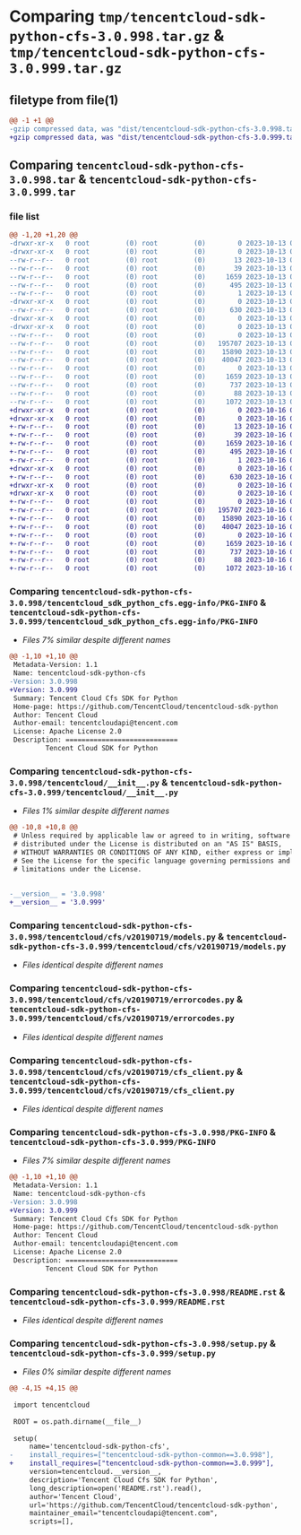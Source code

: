 # Comparing `tmp/tencentcloud-sdk-python-cfs-3.0.998.tar.gz` & `tmp/tencentcloud-sdk-python-cfs-3.0.999.tar.gz`

## filetype from file(1)

```diff
@@ -1 +1 @@
-gzip compressed data, was "dist/tencentcloud-sdk-python-cfs-3.0.998.tar", last modified: Fri Oct 13 00:23:29 2023, max compression
+gzip compressed data, was "dist/tencentcloud-sdk-python-cfs-3.0.999.tar", last modified: Mon Oct 16 00:22:43 2023, max compression
```

## Comparing `tencentcloud-sdk-python-cfs-3.0.998.tar` & `tencentcloud-sdk-python-cfs-3.0.999.tar`

### file list

```diff
@@ -1,20 +1,20 @@
-drwxr-xr-x   0 root         (0) root         (0)        0 2023-10-13 00:23:29.000000 tencentcloud-sdk-python-cfs-3.0.998/
-drwxr-xr-x   0 root         (0) root         (0)        0 2023-10-13 00:23:29.000000 tencentcloud-sdk-python-cfs-3.0.998/tencentcloud_sdk_python_cfs.egg-info/
--rw-r--r--   0 root         (0) root         (0)       13 2023-10-13 00:23:29.000000 tencentcloud-sdk-python-cfs-3.0.998/tencentcloud_sdk_python_cfs.egg-info/top_level.txt
--rw-r--r--   0 root         (0) root         (0)       39 2023-10-13 00:23:29.000000 tencentcloud-sdk-python-cfs-3.0.998/tencentcloud_sdk_python_cfs.egg-info/requires.txt
--rw-r--r--   0 root         (0) root         (0)     1659 2023-10-13 00:23:29.000000 tencentcloud-sdk-python-cfs-3.0.998/tencentcloud_sdk_python_cfs.egg-info/PKG-INFO
--rw-r--r--   0 root         (0) root         (0)      495 2023-10-13 00:23:29.000000 tencentcloud-sdk-python-cfs-3.0.998/tencentcloud_sdk_python_cfs.egg-info/SOURCES.txt
--rw-r--r--   0 root         (0) root         (0)        1 2023-10-13 00:23:29.000000 tencentcloud-sdk-python-cfs-3.0.998/tencentcloud_sdk_python_cfs.egg-info/dependency_links.txt
-drwxr-xr-x   0 root         (0) root         (0)        0 2023-10-13 00:23:29.000000 tencentcloud-sdk-python-cfs-3.0.998/tencentcloud/
--rw-r--r--   0 root         (0) root         (0)      630 2023-10-13 00:23:29.000000 tencentcloud-sdk-python-cfs-3.0.998/tencentcloud/__init__.py
-drwxr-xr-x   0 root         (0) root         (0)        0 2023-10-13 00:23:29.000000 tencentcloud-sdk-python-cfs-3.0.998/tencentcloud/cfs/
-drwxr-xr-x   0 root         (0) root         (0)        0 2023-10-13 00:23:29.000000 tencentcloud-sdk-python-cfs-3.0.998/tencentcloud/cfs/v20190719/
--rw-r--r--   0 root         (0) root         (0)        0 2023-10-13 00:23:29.000000 tencentcloud-sdk-python-cfs-3.0.998/tencentcloud/cfs/v20190719/__init__.py
--rw-r--r--   0 root         (0) root         (0)   195707 2023-10-13 00:23:29.000000 tencentcloud-sdk-python-cfs-3.0.998/tencentcloud/cfs/v20190719/models.py
--rw-r--r--   0 root         (0) root         (0)    15890 2023-10-13 00:23:29.000000 tencentcloud-sdk-python-cfs-3.0.998/tencentcloud/cfs/v20190719/errorcodes.py
--rw-r--r--   0 root         (0) root         (0)    40047 2023-10-13 00:23:29.000000 tencentcloud-sdk-python-cfs-3.0.998/tencentcloud/cfs/v20190719/cfs_client.py
--rw-r--r--   0 root         (0) root         (0)        0 2023-10-13 00:23:29.000000 tencentcloud-sdk-python-cfs-3.0.998/tencentcloud/cfs/__init__.py
--rw-r--r--   0 root         (0) root         (0)     1659 2023-10-13 00:23:29.000000 tencentcloud-sdk-python-cfs-3.0.998/PKG-INFO
--rw-r--r--   0 root         (0) root         (0)      737 2023-10-13 00:23:29.000000 tencentcloud-sdk-python-cfs-3.0.998/README.rst
--rw-r--r--   0 root         (0) root         (0)       88 2023-10-13 00:23:29.000000 tencentcloud-sdk-python-cfs-3.0.998/setup.cfg
--rw-r--r--   0 root         (0) root         (0)     1072 2023-10-13 00:23:29.000000 tencentcloud-sdk-python-cfs-3.0.998/setup.py
+drwxr-xr-x   0 root         (0) root         (0)        0 2023-10-16 00:22:43.000000 tencentcloud-sdk-python-cfs-3.0.999/
+drwxr-xr-x   0 root         (0) root         (0)        0 2023-10-16 00:22:43.000000 tencentcloud-sdk-python-cfs-3.0.999/tencentcloud_sdk_python_cfs.egg-info/
+-rw-r--r--   0 root         (0) root         (0)       13 2023-10-16 00:22:43.000000 tencentcloud-sdk-python-cfs-3.0.999/tencentcloud_sdk_python_cfs.egg-info/top_level.txt
+-rw-r--r--   0 root         (0) root         (0)       39 2023-10-16 00:22:43.000000 tencentcloud-sdk-python-cfs-3.0.999/tencentcloud_sdk_python_cfs.egg-info/requires.txt
+-rw-r--r--   0 root         (0) root         (0)     1659 2023-10-16 00:22:43.000000 tencentcloud-sdk-python-cfs-3.0.999/tencentcloud_sdk_python_cfs.egg-info/PKG-INFO
+-rw-r--r--   0 root         (0) root         (0)      495 2023-10-16 00:22:43.000000 tencentcloud-sdk-python-cfs-3.0.999/tencentcloud_sdk_python_cfs.egg-info/SOURCES.txt
+-rw-r--r--   0 root         (0) root         (0)        1 2023-10-16 00:22:43.000000 tencentcloud-sdk-python-cfs-3.0.999/tencentcloud_sdk_python_cfs.egg-info/dependency_links.txt
+drwxr-xr-x   0 root         (0) root         (0)        0 2023-10-16 00:22:43.000000 tencentcloud-sdk-python-cfs-3.0.999/tencentcloud/
+-rw-r--r--   0 root         (0) root         (0)      630 2023-10-16 00:22:43.000000 tencentcloud-sdk-python-cfs-3.0.999/tencentcloud/__init__.py
+drwxr-xr-x   0 root         (0) root         (0)        0 2023-10-16 00:22:43.000000 tencentcloud-sdk-python-cfs-3.0.999/tencentcloud/cfs/
+drwxr-xr-x   0 root         (0) root         (0)        0 2023-10-16 00:22:43.000000 tencentcloud-sdk-python-cfs-3.0.999/tencentcloud/cfs/v20190719/
+-rw-r--r--   0 root         (0) root         (0)        0 2023-10-16 00:22:43.000000 tencentcloud-sdk-python-cfs-3.0.999/tencentcloud/cfs/v20190719/__init__.py
+-rw-r--r--   0 root         (0) root         (0)   195707 2023-10-16 00:22:43.000000 tencentcloud-sdk-python-cfs-3.0.999/tencentcloud/cfs/v20190719/models.py
+-rw-r--r--   0 root         (0) root         (0)    15890 2023-10-16 00:22:43.000000 tencentcloud-sdk-python-cfs-3.0.999/tencentcloud/cfs/v20190719/errorcodes.py
+-rw-r--r--   0 root         (0) root         (0)    40047 2023-10-16 00:22:43.000000 tencentcloud-sdk-python-cfs-3.0.999/tencentcloud/cfs/v20190719/cfs_client.py
+-rw-r--r--   0 root         (0) root         (0)        0 2023-10-16 00:22:43.000000 tencentcloud-sdk-python-cfs-3.0.999/tencentcloud/cfs/__init__.py
+-rw-r--r--   0 root         (0) root         (0)     1659 2023-10-16 00:22:43.000000 tencentcloud-sdk-python-cfs-3.0.999/PKG-INFO
+-rw-r--r--   0 root         (0) root         (0)      737 2023-10-16 00:22:43.000000 tencentcloud-sdk-python-cfs-3.0.999/README.rst
+-rw-r--r--   0 root         (0) root         (0)       88 2023-10-16 00:22:43.000000 tencentcloud-sdk-python-cfs-3.0.999/setup.cfg
+-rw-r--r--   0 root         (0) root         (0)     1072 2023-10-16 00:22:43.000000 tencentcloud-sdk-python-cfs-3.0.999/setup.py
```

### Comparing `tencentcloud-sdk-python-cfs-3.0.998/tencentcloud_sdk_python_cfs.egg-info/PKG-INFO` & `tencentcloud-sdk-python-cfs-3.0.999/tencentcloud_sdk_python_cfs.egg-info/PKG-INFO`

 * *Files 7% similar despite different names*

```diff
@@ -1,10 +1,10 @@
 Metadata-Version: 1.1
 Name: tencentcloud-sdk-python-cfs
-Version: 3.0.998
+Version: 3.0.999
 Summary: Tencent Cloud Cfs SDK for Python
 Home-page: https://github.com/TencentCloud/tencentcloud-sdk-python
 Author: Tencent Cloud
 Author-email: tencentcloudapi@tencent.com
 License: Apache License 2.0
 Description: ============================
         Tencent Cloud SDK for Python
```

### Comparing `tencentcloud-sdk-python-cfs-3.0.998/tencentcloud/__init__.py` & `tencentcloud-sdk-python-cfs-3.0.999/tencentcloud/__init__.py`

 * *Files 1% similar despite different names*

```diff
@@ -10,8 +10,8 @@
 # Unless required by applicable law or agreed to in writing, software
 # distributed under the License is distributed on an "AS IS" BASIS,
 # WITHOUT WARRANTIES OR CONDITIONS OF ANY KIND, either express or implied.
 # See the License for the specific language governing permissions and
 # limitations under the License.
 
 
-__version__ = '3.0.998'
+__version__ = '3.0.999'
```

### Comparing `tencentcloud-sdk-python-cfs-3.0.998/tencentcloud/cfs/v20190719/models.py` & `tencentcloud-sdk-python-cfs-3.0.999/tencentcloud/cfs/v20190719/models.py`

 * *Files identical despite different names*

### Comparing `tencentcloud-sdk-python-cfs-3.0.998/tencentcloud/cfs/v20190719/errorcodes.py` & `tencentcloud-sdk-python-cfs-3.0.999/tencentcloud/cfs/v20190719/errorcodes.py`

 * *Files identical despite different names*

### Comparing `tencentcloud-sdk-python-cfs-3.0.998/tencentcloud/cfs/v20190719/cfs_client.py` & `tencentcloud-sdk-python-cfs-3.0.999/tencentcloud/cfs/v20190719/cfs_client.py`

 * *Files identical despite different names*

### Comparing `tencentcloud-sdk-python-cfs-3.0.998/PKG-INFO` & `tencentcloud-sdk-python-cfs-3.0.999/PKG-INFO`

 * *Files 7% similar despite different names*

```diff
@@ -1,10 +1,10 @@
 Metadata-Version: 1.1
 Name: tencentcloud-sdk-python-cfs
-Version: 3.0.998
+Version: 3.0.999
 Summary: Tencent Cloud Cfs SDK for Python
 Home-page: https://github.com/TencentCloud/tencentcloud-sdk-python
 Author: Tencent Cloud
 Author-email: tencentcloudapi@tencent.com
 License: Apache License 2.0
 Description: ============================
         Tencent Cloud SDK for Python
```

### Comparing `tencentcloud-sdk-python-cfs-3.0.998/README.rst` & `tencentcloud-sdk-python-cfs-3.0.999/README.rst`

 * *Files identical despite different names*

### Comparing `tencentcloud-sdk-python-cfs-3.0.998/setup.py` & `tencentcloud-sdk-python-cfs-3.0.999/setup.py`

 * *Files 0% similar despite different names*

```diff
@@ -4,15 +4,15 @@
 
 import tencentcloud
 
 ROOT = os.path.dirname(__file__)
 
 setup(
     name='tencentcloud-sdk-python-cfs',
-    install_requires=["tencentcloud-sdk-python-common==3.0.998"],
+    install_requires=["tencentcloud-sdk-python-common==3.0.999"],
     version=tencentcloud.__version__,
     description='Tencent Cloud Cfs SDK for Python',
     long_description=open('README.rst').read(),
     author='Tencent Cloud',
     url='https://github.com/TencentCloud/tencentcloud-sdk-python',
     maintainer_email="tencentcloudapi@tencent.com",
     scripts=[],
```

